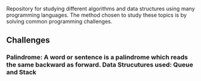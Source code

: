 Repository for studying different algorithms and data structures using many programming languages. The method chosen to study these topics is by solving common programming challenges.

## Challenges

### Palindrome: A word or sentence is a palindrome which reads the same backward as forward. Data Strucutures used: Queue and Stack
